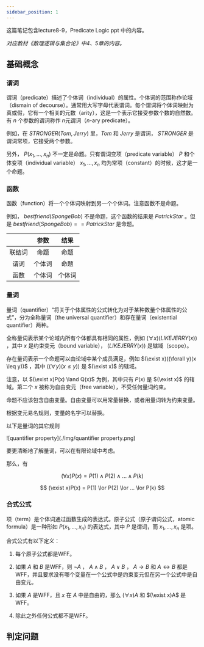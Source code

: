 ```yaml
---
sidebar_position: 1
---
```


这篇笔记包含lecture8-9，Predicate Logic ppt 中的内容。

*对应教材《数理逻辑与集合论》中4、5章的内容。*

## 基础概念

### 谓词

谓词（predicate）描述了个体词（individual）的属性。个体词的范围称作论域（dismain of decourse）。通常用大写字母代表谓词。每个谓词将个体词映射为真或假，它有一个相关的元数（arity），这是一个表示它接受参数个数的自然数。有 $n$ 个参数的谓词称作 $n$元谓词（$n$-ary predicate）。  

例如，在 $STRONGER(Tom, Jerry)$ 里，$Tom$ 和 $Jerry$ 是谓词， $STRONGER$ 是谓词常项，它接受两个参数。  

另外， $P(x_1, ..., x_n)$ 不一定是命题。只有谓词变项（predicate variable） $P$ 和个体变项（individual variable） $x_1, ..., x_n$ 均为常项（constant）的时候，这才是一个命题。  

### 函数

函数（function）将一个个体词映射到另一个个体词。注意函数不是命题。  

例如， $bestfriend(SpongeBob)$ 不是命题，这个函数的结果是 $PatrickStar$ 。但是 $bestfriend(SpongeBob) == PatrickStar$ 是命题。  

||参数|结果|
|:-:|:-:|:-:|
|联结词|命题|命题|
|谓词|个体词|命题|
|函数|个体词|个体词|

### 量词

量词（quantifier）“将关于个体属性的公式转化为对于某种数量个体属性的公式”，分为全称量词（the universal quantifier）和存在量词（existential quantifier）两种。  

全称量词表示某个论域内所有个体都具有相同的属性，例如 $(\forall x)(LIKEJERRY(x))$ ，其中 $x$ 是约束变元（bound variable）， $(LIKEJERRY(x))$ 是辖域（scope）。  

存在量词表示一个命题可以由论域中某个成员满足，例如 $(\exist x)((\forall y)(x \leq y))$ ，其中 $((\forall y)(x \leq y))$ 是 $(\exist x)$ 的辖域。  

注意，以 $(\exist x)P(x) \land Q(x)$ 为例，其中只有 $P(x)$ 是 $(\exist x)$ 的辖域。第二个 $x$ 被称为自由变元（free variable），不受任何量词约束。  

命题不应该包含自由变量。自由变量可以用常量替换，或者用量词转为约束变量。  

根据变元易名规则，变量的名字可以替换。  

以下是量词的其它规则

![quantifier property](./img/quantifier property.png)  

要更清晰地了解量词，可以在有限论域中考虑。  

那么，有

$$
(\forall x)P(x) = P(1) \land P(2) \land ... \land P(k)
$$

$$
(\exist x)P(x) = P(1) \lor P(2) \lor ... \lor P(k)
$$

### 合式公式  

项（term）是个体词通过函数生成的表达式。原子公式（原子谓词公式，atomic formula）是一种形如 $P(x_1, ..., x_n)$ 的表达式，其中 $P$ 是谓词，而 $x_1, ..., x_n$ 是项。 

合式公式有以下定义：  

1. 每个原子公式都是WFF。

2. 如果 $A$ 和 $B$ 是WFF，则 $\neg A$ ， $A \land B$ ， $A \lor B$ ， $A \rightarrow B$ 和 $A \leftrightarrow B$ 都是WFF，并且要求没有哪个变量在一个公式中是约束变元但在另一个公式中是自由变元。  

3. 如果 $A$ 是WFF，且 $x$ 在 $A$ 中是自由的，那么 $(\forall x)A$ 和 $(\exist x)A$ 是WFF。

4. 除此之外任何公式都不是WFF。

## 判定问题

